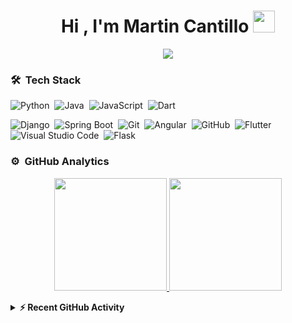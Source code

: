 <h1 align="center">Hi , I'm Martin Cantillo  <img src="https://media.giphy.com/media/TEnXkcsHrP4YedChhA/giphy.gif" width="35"></h1>
<p align="center">
  <a href="https://github.com/DenverCoder1/readme-typing-svg"><img src="https://readme-typing-svg.herokuapp.com?lines=Software+Developer;Full+Stack+Developer;Mobile%20|%20Backend%20|%20OOP%20;Frontend%20Self-taught%20Engineering%20Coding&center=true&width=500&height=50"></a>
</p>

<!--
**azizovrafael/azizovrafael** is a ✨ _special_ ✨ repository because its `README.md` (this file) appears on your GitHub profile.

Here are some ideas to get you started:

- 🔭 I’m currently working on ...
- 🌱 I’m currently learning ...
- 👯 I’m looking to collaborate on ...
- 🤔 I’m looking for help with ...
- 💬 Ask me about ...
- 📫 How to reach me: ...
- 😄 Pronouns: ...
- ⚡ Fun fact: ...
-->

### 🛠 &nbsp;Tech Stack
![Python](https://img.shields.io/badge/Python-3776AB?style=flat&logo=python&logoColor=white)&nbsp;
![Java](https://img.shields.io/badge/Java-ED8B00?style=flat&logo=java&logoColor=white)&nbsp;
![JavaScript](https://img.shields.io/badge/JavaScript-F7DF1E?style=flat&logo=javascript&logoColor=black)&nbsp;
![Dart](https://img.shields.io/badge/Dart-175C2?style=flat&logo=dart&logoColor=white)&nbsp;

![Django](https://img.shields.io/badge/Django-092E20?style=flat&logo=django&logoColor=white)&nbsp;
![Spring Boot](https://img.shields.io/badge/Spring_Boot-6DB33F?style=flat&logo=spring&logoColor=white)&nbsp;
![Git](https://img.shields.io/badge/Git-F05032?style=flat&logo=git&logoColor=white)&nbsp;
![Angular](https://img.shields.io/badge/Angular-DD0031?style=flat&logo=angular&logoColor=white)&nbsp;
![GitHub](https://img.shields.io/badge/GitHub-181717?style=flat&logo=github&logoColor=white)&nbsp;
![Flutter](https://img.shields.io/badge/Flutter-02569B?style=flat&logo=flutter&logoColor=white)&nbsp;
![Visual Studio Code](https://img.shields.io/badge/VS_Code-007ACC?style=flat&logo=visual-studio-code&logoColor=white)&nbsp;
![Flask](https://img.shields.io/badge/Flask-000000?style=flat&logo=flask&logoColor=white)&nbsp;





### ⚙️ &nbsp;GitHub Analytics

<p align="center">
  <a href="https://github.com/MartinCantillo">
    <img height="180em" src="https://github-readme-stats-eight-theta.vercel.app/api?username=MartinCantillo&show_icons=true&theme=algolia&include_all_commits=true&count_private=true"/>
    <img height="180em" src="https://github-readme-stats-eight-theta.vercel.app/api/top-langs/?username=MartinCantillo&layout=compact&langs_count=8&theme=algolia&include_all_commits=true&count_private=true"/>
  </a>
</p>



<details>
  <summary><b>⚡ Recent GitHub Activity</b></summary>
  <br/>
  <a href="https://github.com/MartinCantillo">
    <img alt="MartinCantillo's Activity Graph" src="https://activity-graph.herokuapp.com/graph?username=MartinCantillo&custom_title=MartinCantillo's%20Contribution%20Graph&theme=react-dark" />
  </a>
  <br/>
</details>

  
  
